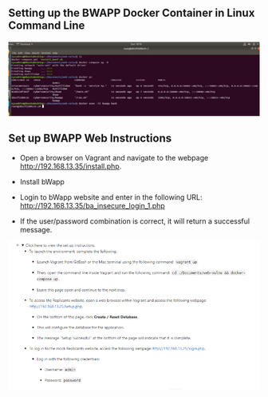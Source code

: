


## Setting up the BWAPP Docker Container in Linux Command Line


![pic](brutesetup.PNG)  


<brk>


 
## Set up BWAPP Web Instructions

* Open a browser on Vagrant and navigate to the webpage http://192.168.13.35/install.php.

* Install bWapp 

* Login to bWapp website and enter in the following URL: http://192.168.13.35/ba_insecure_login_1.php

* If the user/password combination is correct, it will return a successful message.

![pic](2.PNG) 

